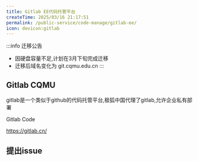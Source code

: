 ```yaml
---
title: Gitlab EE代码托管平台
createTime: 2025/03/16 21:17:51
permalink: /public-service/code-manage/gitlab-ee/
icon: devicon:gitlab
---
```


:::info 迁移公告
- 因硬盘容量不足,计划在3月下旬完成迁移
- 迁移后域名变化为 git.cqmu.edu.cn
:::

## Gitlab CQMU

gitlab是一个类似于github的代码托管平台,极狐中国代理了gitlab,允许企业私有部署

<LinkCard icon="devicon:gitlab" href="https://zds.cqmu.edu.cn/" title="Gitlab极狐" >Gitlab Code</LinkCard>

https://gitlab.cn/
## 提出issue

